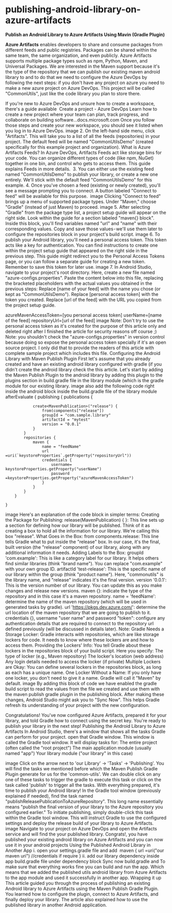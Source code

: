 # publishing-android-library-on-azure-artifacts
**Publish an Android Library to Azure
Artifacts Using Mavin (Gradle Plugin)**

**Azure Artifacts** enables developers to share and consume packages from different feeds and public registries. Packages can be shared within the same team, the same organization, and even publicly. Azure Artifacts supports multiple package types such as npm, Python, Maven, and Universal Packages.
We are interested in the Maven support because it's the type of the repository that we can publish our existing maven android library to and to do that we need to configure the Azure DevOps by following the next steps:
if you don't have any project on azure you need to make a new azure project on Azure DevOps. This project will be called "CommonUtils", just like the code library you plan to store there.

If you're new to Azure DevOps and unsure how to create a workspace, there's a guide available 
Create a project - Azure DevOps
Learn how to create a new project where your team can plan, track progress, and collaborate on building software…docs.microsoft.com
Once you follow those steps and create your new workspace, you should see it listed when you log in to Azure DevOps.
image
2. On the left-hand side menu, click "Artifacts". This will take you to a list of all the feeds (repositories) in your project. The default feed will be named "CommonUtilsDemo" (created specifically for this example project and organization).
What is Azure Artifacts Feeds?
In Azure DevOps, Artifacts Feeds act like storage bins for your code. You can organize different types of code (like npm, NuGet) together in one bin, and control who gets to access them. This guide explains Feeds in more details. 
3. You can either use the existing feed named "CommonUtilsDemo" to publish your library, or create a new one entirely. We'll stick with the default feed "CommonUtilsDemo" for this example.
4. Once you've chosen a feed (existing or newly created), you'll see a message prompting you to connect. A button labeled "Connect to feed" will be available for this purpose. 
image
Clicking "Connect to feed" brings up a menu of supported package types. Under "Maven," choose "Gradle" (instead of just Maven) to proceed.
image
5. After selecting "Gradle" from the package type list, a project setup guide will appear on the right side. Look within the guide for a section labeled "maven{} block". Inside this block, you'll find variables named "url" and "name" with their corresponding values. Copy and save those values - we'll use them later to configure the repositories block in your project's build script.
image
6. To publish your Android library, you'll need a personal access token. This token acts like a key for authentication. You can find instructions to create one within the project setup guide that appeared on the right side in the previous step. This guide might redirect you to the Personal Access Tokens page, or you can follow a separate guide for creating a new token. Remember to save this token for later use.
image
7. In Android Studio, navigate to your project's root directory. Here, create a new file named "azure-configs.properties". Paste the content below into this file, replacing the bracketed placeholders with the actual values you obtained in the previous steps:
Replace [name of your feed] with the name you chose (or kept as "CommonUtilsDemo").
Replace [personal access token] with the token you created.
Replace [url of the feed] with the URL you copied from the project setup guide.

azureMavenAccessToken=[you personal access token]
 userName=[name of the feed]
 repositoryUrl=[url of the feed]
image
Note: Don't try to use the personal access token as it's created for the purpose of this article only and deleted right after I finished the article for security reasons off course ;)
Note: you shouldn't check the "azure-configs.properties" in version control because doing so expose the personal access token specially if it's an open source project. I only did that to provide the readers of this article with complete sample project which includes this file.
Configuring the Android Library with Maven Publish Plugin
First let's assume that you already created and have an existing android library configured with gradle (if you didn't create the android library check the this article.
Let's start by adding the Maven Publish Plugin to the android library by adding this plugin to the plugins section in build.gradle file in the library module (which is the gradle module for our existing library.
image
also  add the following code right inside the android block inside the build.gradle file of the library module
afterEvaluate {
        publishing {
            publications {

                create<MavenPublication>("release") {
                    from(components["release"])
                    groupId = "com.sample.library"
                    artifactId = "mytest"
                    version = "0.0.1"
                }
            }
            repositories {
                maven {
                    name = "feedName"
                    url =uri(`keystoreProperties`.getProperty("repositoryUrl"))
                    credentials {
                        username= keystoreProperties.getProperty("userName")
                        password =keystoreProperties.getProperty("azureMavenAccessToken")
                    }
                }
            }
        }

    }
image
Here's an explanation of the code block in simpler terms:
Creating the Package for Publishing:
release(MavenPublication) { }: This line sets up a section for defining how our library will be published. Think of it as creating a box to hold all the information for our library. We're calling this box "release".
What Goes in the Box:
from components.release: This line tells Gradle what to put inside the "release" box. In our case, it's the final, built version (the "release" component) of our library, along with any additional information it needs.
Adding Labels to the Box:
groupId 'com.example': This is like a category label for our library. It helps others find similar libraries (think "brand name"). You can replace "com.example" with your own group ID.
artifactId 'test-release': This is the specific name of our library within the group (think "product name"). Here, "commonutils" is the library name, and "release" indicates it's the final version.
version '0.0.1': This is the version number of our library. You can update this as you make changes and release new versions.
maven {}: indicate the type of the repository and in this case it's a maven repository.
name = 'feedName': determine the name of the maven repository (which will be used in generated tasks by gradle).
url 'https://pkgs.dev.azure.com/': determine the url location of the maven repository that we are going to publish to it.
credentials {}, username "user name" and password "token": configure any authentication details that are required to connect to the repository url defined previously (will be discussed in details later).
Note:
Gradle Needs a Storage Locker:
Gradle interacts with repositories, which are like storage lockers for code. It needs to know where these lockers are and how to access them.
Providing the Lockers' Info:
You tell Gradle about these lockers in the repositories block of your build script. Here you specify:
The type of locker (e.g., Maven repository)
The locker's location (web address)
Any login details needed to access the locker (if private)
Multiple Lockers are Okay:
You can define several lockers in the repositories block, as long as each has a unique name.
One Locker Without a Name:
If you only have one locker, you don't need to give it a name. Gradle will call it "Maven" by default.
image
By adding this block of code we have enabled the gradle build script to read the values from the file we created and use them with the maven publish gradle plugin in the publishing block.
After making these changes, Android Studio might ask you to "Sync Now". This helps Gradle refresh its understanding of your project with the new configuration.

Congratulations! You've now configured Azure Artifacts, prepared it for your library, and told Gradle how to connect using the secret key. You're ready to publish your library in the next step!
Publishing the Android Library to Azure Artifacts
In Android Studio, there's a window that shows all the tasks Gradle can perform for your project. open that Gradle window. This window is called the Gradle tool window. It will display tasks for:
The entire project (often called the "root project")
The main application module (usually named "app")
Your library module ("our library" in this case)

image
Click on the arrow next to 'our Library' -> 'Tasks' -> 'Publishing'. You will find the tasks we mentioned before which the Maven Publish Gradle Plugin generate for us for the 'common-utils'. We can double click on any one of these tasks to trigger the gradle to execute this task or click on the task called 'publish' to trigger all the tasks.
With everything prepared, it's time to publish your Android library! In the Gradle tool window (previously explained if needed), find the task named "publishReleasePublicationToAzureRepository". This long name essentially means "publish the final version of your library to the Azure repository you configured earlier." To initiate publishing, simply double-click this task within the Gradle tool window. This will instruct Gradle to use the configured settings and deploy the release build of your library to Azure Artifacts. 
image
Navigate to your project on Azure DevOps and open the Artifacts service and will find the your published library.
Congrats!, you have published your existing android library on Azure Artifacts and you can now use it in your android projects
Using the Published Android Library in Another App
i. open your settings.gradle file and add 
maven {
    url =uri("our maven uri")
  //credentials if require
}
ii. add our library dependency inside app build.gradle file under dependency block
Sync now build.gradle and To make sure that everything works fine you can build and run the app. Which means that we added the published utils android library from Azure Artifacts to the app module and used it successfully in another app.
Wrapping it up
This article guided you through the process of publishing an existing Android library to Azure Artifacts using the Maven Publish Gradle Plugin. You learned how to configure the plugin, connect to Azure Artifacts, and finally deploy your library. The article also explained how to use the published library in another Android application.
